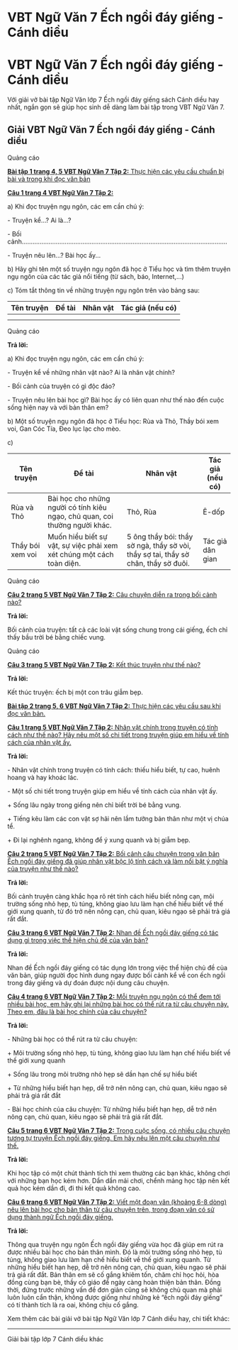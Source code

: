 # VBT Ngữ Văn 7 Ếch ngồi đáy giếng - Cánh diều

# VBT Ngữ Văn 7 Ếch ngồi đáy giếng - Cánh diều

Với giải vở bài tập Ngữ Văn lớp 7 Ếch ngồi đáy giếng sách Cánh diều hay nhất, ngắn gọn sẽ giúp học sinh dễ dàng làm bài tập trong VBT Ngữ Văn 7.

## Giải VBT Ngữ Văn 7 Ếch ngồi đáy giếng - Cánh diều

Quảng cáo

[**Bài tập 1 trang 4, 5 VBT Ngữ Văn 7 Tập 2:** Thực hiện các yêu cầu chuẩn bị bài và trong khi đọc văn bản](https://vietjack.com/vbt-ngu-van-7-cd/bai-tap-1-trang-4-5-vbt-ngu-van-lop-7-tap-2.jsp)

[**Câu 1 trang 4 VBT Ngữ Văn 7 Tập 2:**](https://vietjack.com/vbt-ngu-van-7-cd/cau-1-trang-4-vth-ngu-van-lop-7-tap-2.jsp)

a) Khi đọc truyện ngụ ngôn, các em cần chú ý:

\- Truyện kể...? Ai là...?

\- Bối cảnh................................................................................................................... 

\- Truyện nêu lên...? Bài học ấy...

b) Hãy ghi tên một số truyện ngụ ngôn đã học ở Tiểu học và tìm thêm truyện ngụ ngôn của các tác giả nổi tiếng (từ sách, báo, Internet,...)

c) Tóm tắt thông tin về những truyện ngụ ngôn trên vào bảng sau:

Tên truyện |  Đề tài |  Nhân vật |  Tác giả (nếu có)  
---|---|---|---  
|  |  |   
|  |  |   
  
Quảng cáo

**Trả lời:**

a) Khi đọc truyện ngụ ngôn, các em cần chú ý:

\- Truyện kể về những nhân vật nào? Ai là nhân vật chính?

\- Bối cảnh của truyện có gì độc đáo?

\- Truyện nêu lên bài học gì? Bài học ấy có liên quan như thế nào đến cuộc sống hiện nay và với bản thân em?

b) Một số truyện ngụ ngôn đã học ở Tiểu học: Rùa và Thỏ, Thầy bói xem voi, Gan Cóc Tía, Đeo lục lạc cho mèo.

c) 

Tên truyện |  Đề tài |  Nhân vật |  Tác giả (nếu có)  
---|---|---|---  
Rùa và Thỏ |  Bài học cho những người có tính kiêu ngạo, chủ quan, coi thường người khác. |  Thỏ, Rùa |  Ê-dốp  
Thầy bói xem voi |  Muốn hiểu biết sự vật, sự việc phải xem xét chúng một cách toàn diện. |  5 ông thầy bói: thầy sờ ngà, thầy sờ vòi, thầy sợ tai, thầy sờ chân, thầy sờ đuôi. |  Tác giả dân gian   
  
Quảng cáo

[**Câu 2 trang 5 VBT Ngữ Văn 7 Tập 2:** Câu chuyện diễn ra trong bối cảnh nào?](https://vietjack.com/vbt-ngu-van-7-cd/cau-2-trang-5-vth-ngu-van-lop-7-tap-2.jsp)

**Trả lời:**

Bối cảnh của truyện: tất cả các loài vật sống chung trong cái giếng, ếch chỉ thấy bầu trời bé bằng chiếc vung.

Quảng cáo

[**Câu 3 trang 5 VBT Ngữ Văn 7 Tập 2:** Kết thúc truyện như thế nào?](https://vietjack.com/vbt-ngu-van-7-cd/cau-3-trang-5-vth-ngu-van-lop-7-tap-2.jsp)

**Trả lời:**

Kết thúc truyện: ếch bị một con trâu giẫm bẹp.

[**Bài tập 2 trang 5, 6 VBT Ngữ Văn 7 Tập 2:** Thực hiện các yêu cầu sau khi đọc văn bản.](https://vietjack.com/vbt-ngu-van-7-cd/bai-tap-2-trang-5-6-vbt-ngu-van-lop-7-tap-2.jsp)

[**Câu 1 trang 5 VBT Ngữ Văn 7 Tập 2:** Nhân vật chính trong truyện có tính cách như thế nào? Hãy nêu một số chi tiết trong truyện giúp em hiểu về tính cách của nhân vật ấy.](https://vietjack.com/vbt-ngu-van-7-cd/cau-1-trang-5-vth-ngu-van-lop-7-tap-2.jsp)

**Trả lời:**

\- Nhân vật chính trong truyện có tính cách: thiếu hiểu biết, tự cao, huênh hoang và hay khoác lác.

\- Một số chi tiết trong truyện giúp em hiểu về tính cách của nhân vật ấy.

\+ Sống lâu ngày trong giếng nên chỉ biết trời bé bằng vung.

\+ Tiếng kêu làm các con vật sợ hãi nên lầm tưởng bản thân như một vị chúa tể.

\+ Đi lại nghênh ngang, không để ý xung quanh và bị giẫm bẹp.

[**Câu 2 trang 5 VBT Ngữ Văn 7 Tập 2:** Bối cảnh câu chuyện trong văn bản Ếch ngồi đáy giếng đã giúp nhân vật bộc lộ tính cách và làm nổi bật ý nghĩa của truyện như thế nào?](https://vietjack.com/vbt-ngu-van-7-cd/cau-2-trang-5-vth-ngu-van-lop-7-tap-2-1.jsp)

**Trả lời:**

Bối cảnh truyện càng khắc họa rõ rét tính cách hiểu biết nông cạn, môi trường sống nhỏ hẹp, tù túng, không giao lưu làm hạn chế hiểu biết về thế giới xung quanh, từ đó trở nên nông cạn, chủ quan, kiêu ngạo sẽ phải trả giá rất đắt. 

[**Câu 3 trang 6 VBT Ngữ Văn 7 Tập 2:** Nhan đề Ếch ngồi đáy giếng có tác dụng gì trong việc thể hiện chủ đề của văn bản?](https://vietjack.com/vbt-ngu-van-7-cd/cau-3-trang-6-vth-ngu-van-lop-7-tap-2.jsp)

**Trả lời:**

Nhan đề Ếch ngồi đáy giếng có tác dụng lớn trong việc thể hiện chủ đề của văn bản, giúp người đọc hình dung ngay được bối cảnh kể về con ếch ngồi trong đáy giếng và dự đoán được nội dung câu chuyện.

[**Câu 4 trang 6 VBT Ngữ Văn 7 Tập 2:** Mỗi truyện ngụ ngôn có thể đem tới nhiều bài học, em hãy ghi lại những bài học có thể rút ra từ câu chuyện này. Theo em, đâu là bài học chính của câu chuyện?](https://vietjack.com/vbt-ngu-van-7-cd/cau-4-trang-6-vth-ngu-van-lop-7-tap-2.jsp)

**Trả lời:**

\- Những bài học có thể rút ra từ câu chuyện: 

\+ Môi trường sống nhỏ hẹp, tù túng, không giao lưu làm hạn chế hiểu biết về thế giới xung quanh

\+ Sống lâu trong môi trường nhỏ hẹp sẽ dần hạn chế sự hiểu biết

\+ Từ những hiểu biết hạn hẹp, dễ trở nên nông cạn, chủ quan, kiêu ngạo sẽ phải trả giá rất đắt

\- Bài học chính của câu chuyện: Từ những hiểu biết hạn hẹp, dễ trở nên nông cạn, chủ quan, kiêu ngạo sẽ phải trả giá rất đắt.

[**Câu 5 trang 6 VBT Ngữ Văn 7 Tập 2:** Trong cuộc sống, có nhiều câu chuyện tương tự truyện Ếch ngồi đáy giếng. Em hãy nêu lên một câu chuyện như thế.](https://vietjack.com/vbt-ngu-van-7-cd/cau-5-trang-6-vth-ngu-van-lop-7-tap-2.jsp)

**Trả lời:**

Khi học tập có một chút thành tích thì xem thường các bạn khác, không chơi với những bạn học kém hơn. Dần dần mải chơi, chểnh mảng học tập nên kết quả học kém dần đi, đi thi kết quả không cao.

[**Câu 6 trang 6 VBT Ngữ Văn 7 Tập 2:** Viết một đoạn văn (khoảng 6-8 dòng) nêu lên bài học cho bản thân từ câu chuyện trên, trong đoạn văn có sử dụng thành ngữ Ếch ngồi đáy giếng.](https://vietjack.com/vbt-ngu-van-7-cd/cau-6-trang-6-vth-ngu-van-lop-7-tap-2.jsp)

**Trả lời:**

Thông qua truyện ngụ ngôn Ếch ngồi đáy giếng vừa học đã giúp em rút ra được nhiều bài học cho bản thân mình. Đó là môi trường sống nhỏ hẹp, tù túng, không giao lưu làm hạn chế hiểu biết về thế giới xung quanh. Từ những hiểu biết hạn hẹp, dễ trở nên nông cạn, chủ quan, kiêu ngạo sẽ phải trả giá rất đắt. Bản thân em sẽ cố gắng khiêm tốn, chăm chỉ học hỏi, hòa đồng cùng bạn bè, thầy cô giáo để ngày càng hoàn thiện bản thân. Đồng thời, đứng trước những vấn đề đơn giản cũng sẽ không chủ quan mà phải luôn luôn cẩn thận, không được giống như những kẻ “ếch ngồi đáy giếng” có tí thành tích là ra oai, không chịu cố gắng.

Xem thêm các bài giải vở bài tập Ngữ Văn lớp 7 Cánh diều hay, chi tiết khác:

* * *

Giải bài tập lớp 7 Cánh diều khác

